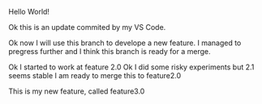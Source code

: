 Hello World!

Ok this is an update commited by my VS Code.

Ok now I will use this branch to develope a new feature.
I managed to pregress further and I think this branch is ready for a merge.

Ok I started to work at feature 2.0
Ok I did some risky experiments but 2.1 seems stable
I am ready to merge this to feature2.0

This is my new feature, called feature3.0

